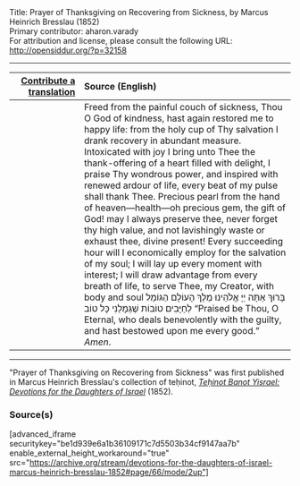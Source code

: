 <html>
<head></head>
<body>
Title: Prayer of Thanksgiving on Recovering from Sickness, by Marcus Heinrich Bresslau (1852)<br />
Primary contributor: aharon.varady<br />
For attribution and license, please consult the following URL: <a href="http://opensiddur.org/?p=32158">http://opensiddur.org/?p=32158</a>
<p />
<hr />

<table style="margin-left: auto;margin-right: auto;" class="draggable">
<thead><tr><th id="x" style="text-align: right;"><a href="/contributing/upload/">Contribute a translation</a></th><th style="text-align: left;">Source (English)</th></tr></thead>
<tbody>
<tr><td style="vertical-align:top;" width="25%">
<div class="liturgy"><span lang="he">

</span></div></td>
 
<td style="vertical-align:top;">
<div class="english">
Freed from the painful couch of sickness, Thou O God of kindness, hast again restored me to happy life: from the holy cup of Thy salvation I drank recovery in abundant measure. Intoxicated with joy I bring unto Thee the thank-offering of a heart filled with delight, I praise Thy wondrous power, and inspired with renewed ardour of life, every beat of my pulse shall thank Thee. Precious pearl from the hand of heaven—health—oh precious gem, the gift of God! may I always preserve thee, never forget thy high value, and not lavishingly waste or exhaust thee, divine present! Every succeeding hour will I economically employ for the salvation of my soul; I will lay up every moment with interest; I will draw advantage from every breath of life, to serve Thee, my Creator, with body and soul <span class="hebrew">בָּרוּךְ אַתָּה יְיָ אֱלֹהֵינוּ מֶלֶךְ הָעוֹלָם הַגּוֹמֵל לְחַיָּבִים טוֹבוֹת שֶׁגְּמָלַנִי כָּל טוֹב</span> “Praised be Thou, O Eternal, who deals benevolently with the guilty, and hast bestowed upon me every good.” <em>Amen</em>. 
</div></td></tr>
</tbody></table>

<hr />

"Prayer of Thanksgiving on Recovering from Sickness" was first published in Marcus Heinrich Bresslau's collection of teḥinot, <em><a href="https://opensiddur.org/compilations/sifrei-tehinot/devotions-for-the-daughters-of-israel-by-marcus-heinrich-bresslau-1852/">Teḥinot Banot Yisrael: Devotions for the Daughters of Israel</a></em> (1852).

<h3>Source(s)</h3>

[advanced_iframe securitykey="be1d939e6a1b36109171c7d5503b34cf9147aa7b" enable_external_height_workaround="true" src="https://archive.org/stream/devotions-for-the-daughters-of-israel-marcus-heinrich-bresslau-1852#page/66/mode/2up"]

&nbsp;
</body>
</html>
